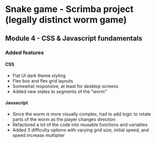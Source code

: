 # Snake game - Scrimba project (legally distinct worm game)
## Module 4 - CSS & Javascript fundamentals

### Added features

#### CSS
* Flat UI dark theme styling
* Flex box and flex grid layouts
* Somewhat responsive, at least for desktop screens
* Added new states to segments of the "worm"

#### Javascript
* Since the worm is more visually complex, had to add logic to rotate parts of the worm as the player changes direction
* Refactored a lot of the code into reusable functions and variables
* Added 3 difficulty options with varying grid size, initial speed, and speed increase multiplier
